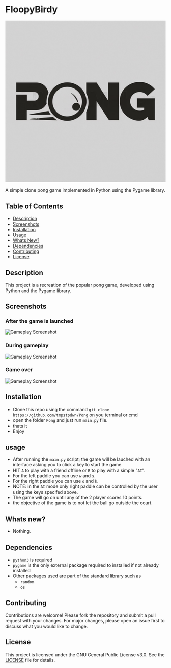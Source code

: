 # FloopyBirdy

![FloopyBirdy Screenshot](logo.png)

A simple clone pong game implemented in Python using the Pygame library.

## Table of Contents

- [Description](#description)
- [Screenshots](#screenshots)
- [Installation](#installation)
- [Usage](#usage)
- [Whats New?](#whats-new)
- [Dependencies](#dependencies) 
- [Contributing](#contributing)
- [License](#license)


## Description

This project is a recreation of the popular pong game, developed using Python and the Pygame library.

## Screenshots

### After the game is launched
![Gameplay Screenshot](assets/screenshots/start.png)

### During gameplay
![Gameplay Screenshot](assets/screenshots/gameplay.png)

### Game over
![Gameplay Screenshot](assets/screenshots/gameover.png)

## Installation

- Clone this repo using the command `git clone https://github.com/tmpstpdwn/Pong` on you terminal or cmd
- open the folder `Pong` and just run `main.py` file. 
- thats it
- Enjoy

## usage 

- After running the `main.py` script; the game will be lauched with an interface asking you to click a key to start the game.
- HIT `A` to play with a friend offline or `B` to play with a simple "`AI`".
- For the left paddle you can use `w` and `s`.
- For the right paddle you can use `o` and `k`.
- NOTE: in the `AI` mode only right paddle can be controlled by the user using the keys specifed above.
- The game will go on until any of the 2 player scores 10 points.
- the objective of the game is to not let the ball go outside the court.

## Whats new?

- Nothing.

## Dependencies

- `python3` is required
- `pygame` is the only external package required to installed if not already installed
- Other packages used are part of the standard library such as
    - `random`
    - `os`

## Contributing

Contributions are welcome! Please fork the repository and submit a pull request with your changes. For major changes, please open an issue first to discuss what you would like to change.

## License

This project is licensed under the GNU General Public License v3.0. See the [LICENSE](LICENSE) file for details.
